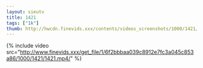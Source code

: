 ```yaml
--- 
layout: sieutv
title: 1421
tags: ["1k"]
thumb: http://hwcdn.finevids.xxx/contents/videos_screenshots/1000/1421/preview.mp4.jpg
---
```

{% include video src="http://www.finevids.xxx/get_file/1/6f2bbbaa039c8912e7fc3a045c853a86/1000/1421/1421.mp4/" %} 
